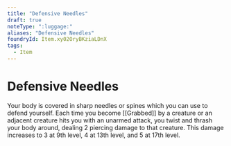 ```yaml
---
title: "Defensive Needles"
draft: true
noteType: ":luggage:"
aliases: "Defensive Needles"
foundryId: Item.xy02OryBKziaLDnX
tags:
  - Item
---
```


# Defensive Needles

Your body is covered in sharp needles or spines which you can use to defend yourself. Each time you become [[Grabbed]] by a creature or an adjacent creature hits you with an unarmed attack, you twist and thrash your body around, dealing 2 piercing damage to that creature. This damage increases to 3 at 9th level, 4 at 13th level, and 5 at 17th level.
